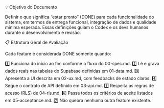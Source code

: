 💡 Objetivo do Documento

Definir o que significa “estar pronto” (DONE) para cada funcionalidade do sistema, em termos de entrega funcional, integração de dados e qualidade mínima esperada.
Essas definições guiam o Codex e os devs humanos durante o desenvolvimento e revisão.

📋 Estrutura Geral de Avaliação

Cada feature é considerada DONE somente quando:

1️⃣ Funciona do início ao fim conforme o fluxo do 00-spec.md.
2️⃣ Lê e grava dados reais nas tabelas do Supabase definidas em 01-data.md.
3️⃣ Apresenta a UI descrita em 02-ux.md, com feedbacks de estado claros.
4️⃣ Segue o contrato de API definido em 03-api.md.
5️⃣ Respeita as regras de acesso (RLS) de 04-rls.md.
6️⃣ Passa todos os critérios de aceite listados em 05-acceptance.md.
7️⃣ Não quebra nenhuma outra feature existente.